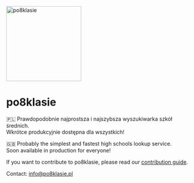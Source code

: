 <img alt="po8klasie" src="https://po8klasie.pl/logo.png" width="200px" />

# po8klasie
:poland: Prawdopodobnie najprostsza i najszybsza wyszukiwarka szkół średnich. <br/>
Wkrótce produkcyjnie dostępna dla wszystkich!

:uk: Probably the simplest and fastest high schools lookup service. <br />
Soon available in production for everyone!

If you want to contribute to po8klasie, please read our [contribution guide](../CONTRIBUTING.md).

Contact: info@po8klasie.pl
